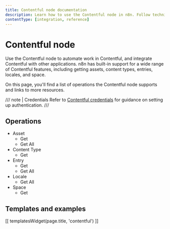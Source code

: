 ```yaml
---
title: Contentful node documentation
description: Learn how to use the Contentful node in n8n. Follow technical documentation to integrate Contentful node into your workflows.
contentType: [integration, reference]
---
```


# Contentful node

Use the Contentful node to automate work in Contentful, and integrate Contentful with other applications. n8n has built-in support for a wide range of Contentful features, including getting assets, content types, entries, locales, and space.

On this page, you'll find a list of operations the Contentful node supports and links to more resources.

/// note | Credentials
Refer to [Contentful credentials](/integrations/builtin/credentials/contentful.md) for guidance on setting up authentication. 
///

## Operations

* Asset
    * Get
    * Get All
* Content Type
    * Get
* Entry
    * Get
    * Get All
* Locale
    * Get All
* Space
    * Get

## Templates and examples

<!-- see https://www.notion.so/n8n/Pull-in-templates-for-the-integrations-pages-37c716837b804d30a33b47475f6e3780 -->
[[ templatesWidget(page.title, 'contentful') ]]
